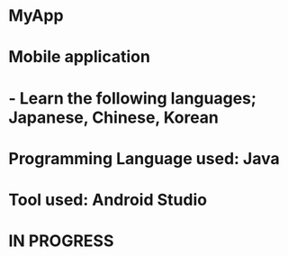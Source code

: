 # MyApp
# Mobile application
# - Learn the following languages; Japanese, Chinese, Korean
# Programming Language used: Java
# Tool used: Android Studio

# IN PROGRESS
